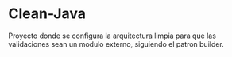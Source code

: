 # Clean-Java
Proyecto donde se configura la arquitectura limpia para que las validaciones sean un modulo externo, siguiendo el patron builder.
